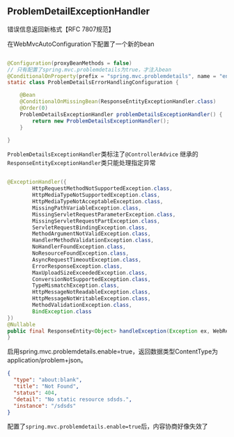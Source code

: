 ## ProblemDetailExceptionHandler

错误信息返回新格式【RFC 7807规范】

在WebMvcAutoConfiguration下配置了一个新的bean

```java

@Configuration(proxyBeanMethods = false)
// 只有配置了spring.mvc.problemdetails为true，才注入bean
@ConditionalOnProperty(prefix = "spring.mvc.problemdetails", name = "enabled", havingValue = "true")
static class ProblemDetailsErrorHandlingConfiguration {

    @Bean
    @ConditionalOnMissingBean(ResponseEntityExceptionHandler.class)
    @Order(0)
    ProblemDetailsExceptionHandler problemDetailsExceptionHandler() {
        return new ProblemDetailsExceptionHandler();
    }

}
```

`ProblemDetailsExceptionHandler`类标注了`@ControllerAdvice` 继承的`ResponseEntityExceptionHandler`类只能处理指定异常

```java

@ExceptionHandler({
        HttpRequestMethodNotSupportedException.class,
        HttpMediaTypeNotSupportedException.class,
        HttpMediaTypeNotAcceptableException.class,
        MissingPathVariableException.class,
        MissingServletRequestParameterException.class,
        MissingServletRequestPartException.class,
        ServletRequestBindingException.class,
        MethodArgumentNotValidException.class,
        HandlerMethodValidationException.class,
        NoHandlerFoundException.class,
        NoResourceFoundException.class,
        AsyncRequestTimeoutException.class,
        ErrorResponseException.class,
        MaxUploadSizeExceededException.class,
        ConversionNotSupportedException.class,
        TypeMismatchException.class,
        HttpMessageNotReadableException.class,
        HttpMessageNotWritableException.class,
        MethodValidationException.class,
        BindException.class
})
@Nullable
public final ResponseEntity<Object> handleException(Exception ex, WebRequest request) throws Exception {
}
```

启用spring.mvc.problemdetails.enable=true，返回数据类型ContentType为application/problem+json。
```json
{
  "type": "about:blank",
  "title": "Not Found",
  "status": 404,
  "detail": "No static resource sdsds.",
  "instance": "/sdsds"
}
```
配置了`spring.mvc.problemdetails.enable=true`后，内容协商好像失效了